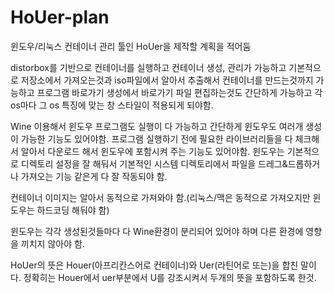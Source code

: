 # HoUer-plan
윈도우/리눅스 컨테이너 관리 툴인 HoUer을 제작할 계획을 적어둠


distorbox를 기반으로 컨테이너를 실행하고 컨테이너 생성, 관리가 가능하고 기본적으로 저장소에서 가져오는것과 iso파일에서 알아서 추출해서 컨테이너를 만드는것까지 가능하고 프로그램 바로가기 생성에서 바로가기 파일 편집하는것도 간단하게 가능하고 각 os마다 그 os 특징에 맞는 창 스타일이 적용되게 되야함.

Wine 이용해서 윈도우 프로그램도 실행이 다 가능하고 간단하게 윈도우도 여러개 생성이 가능한 기능도 있어야함. 프로그램 실행하기 전에 필요한 라이브러리들을 다 체크해서 알아서 다운로드 해서 윈도우에 포함시켜 주는 기능도 있어야함.
윈도우는 기본적으로 디렉토리 설정을 잘 해둬서 기본적인 시스템 디렉토리에서 파일을 드레그&드롭하거나 가져오는 기능 같은게 다 잘 작동되야 함.

컨테이너 이미지는 알아서 동적으로 가져와야 함.(리눅스/맥은 동적으로 가져오지만 윈도우는 하드코딩 해둬야 함)

윈도우는 각각 생성된것들마다 다 Wine환경이 분리되어 있어야 하며 다른 환경에 영향을 끼치지 않아야 함.

HoUer의 뜻은 Houer(아프리칸스어로 컨테이너)와 Uer(라틴어로 또는)을 합친 말이다. 정확히는 Houer에서 uer부분에서 U를 강조시켜서 두개의 뜻을 포함하도록 한것.
